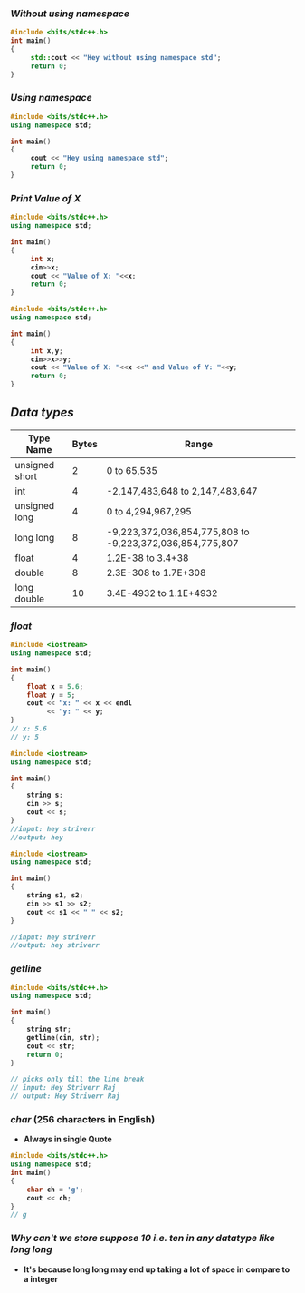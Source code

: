 <b>

### _Without using namespace_

```cpp
#include <bits/stdc++.h>
int main()
{
     std::cout << "Hey without using namespace std";
     return 0;
}
```

###  _Using namespace_

```cpp
#include <bits/stdc++.h>
using namespace std;

int main()
{
     cout << "Hey using namespace std";
     return 0;
}
```

### _Print Value of X_

```cpp
#include <bits/stdc++.h>
using namespace std;

int main()
{
     int x;
     cin>>x;
     cout << "Value of X: "<<x;
     return 0;
}
```
```cpp
#include <bits/stdc++.h>
using namespace std;

int main()
{
     int x,y;
     cin>>x>>y;
     cout << "Value of X: "<<x <<" and Value of Y: "<<y;
     return 0;
}
```

## _Data types_
| Type Name | Bytes | Range |
| --- | --- | --- |
| unsigned short | 2 | 0 to 65,535 |
| int | 4 | -2,147,483,648 to 2,147,483,647 |
| unsigned long | 4 | 0 to 4,294,967,295 |
| long long | 8 | -9,223,372,036,854,775,808 to -9,223,372,036,854,775,807 |
| float | 4 | 1.2E-38 to 3.4+38 |
| double | 8 | 2.3E-308 to 1.7E+308 |
| long double | 10 | 3.4E-4932 to 1.1E+4932 |

### _float_

```cpp
#include <iostream>
using namespace std;

int main()
{
    float x = 5.6;
    float y = 5;
    cout << "x: " << x << endl
         << "y: " << y;
}
// x: 5.6
// y: 5
```

```cpp
#include <iostream>
using namespace std;

int main()
{
    string s;
    cin >> s;
    cout << s;
}
//input: hey striverr
//output: hey
```

```cpp
#include <iostream>
using namespace std;

int main()
{
    string s1, s2;
    cin >> s1 >> s2;
    cout << s1 << " " << s2;
}

//input: hey striverr
//output: hey striverr
```
### _getline_

```cpp
#include <bits/stdc++.h>
using namespace std;

int main()
{
    string str;
    getline(cin, str);
    cout << str;
    return 0;
}

// picks only till the line break
// input: Hey Striverr Raj
// output: Hey Striverr Raj
```

### _char_ (256 characters in English)
- Always in single Quote

```cpp
#include <bits/stdc++.h>
using namespace std;
int main()
{
    char ch = 'g';
    cout << ch;
}
// g
```

### _Why can't we store suppose 10 i.e. ten in any datatype like long long_

- It's because long long may end up taking a lot of space in compare to a integer



</b>
